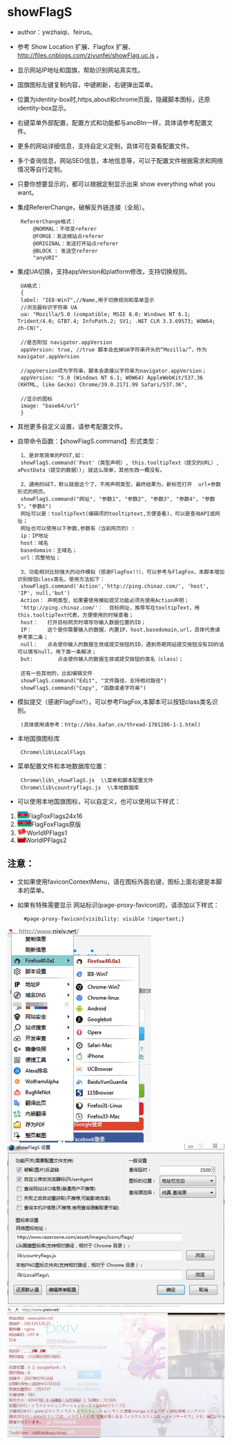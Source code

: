 showFlagS
============
 - author：ywzhaiqi、feiruo。
 - 参考 Show Location 扩展、Flagfox 扩展、http://files.cnblogs.com/ziyunfei/showFlag.uc.js 。
 - 显示网站IP地址和国旗，帮助识别网站真实性。
 - 国旗图标左键复制内容，中键刷新，右键弹出菜单。
 - 位置为identity-box时,https,about和chrome页面，隐藏脚本图标，还原identity-box显示。
 - 右键菜单外部配置，配置方式和功能都与anoBtn一样，具体请参考配置文件。
 - 更多的网站详细信息，支持自定义定制，具体可在查看配置文件。
 - 多个查询信息，网站SEO信息，本地信息等，可以于配置文件根据需求和网络情况等自行定制。
 - 只要你想要显示的，都可以根据定制显示出来 show everything what you want。
 - 集成RefererChange，破解反外链连接（全局）。

		RefererChange格式：
			@NORMAL：不改变referer
			@FORGE：发送根站点referer
			@ORIGINAL：发送打开站点referer
			@BLOCK : 发送空referer
			"anyURI"
 - 集成UA切换，支持appVersion和platform修改，支持切换规则。

		UA格式：
		{
		label: "IE8-Win7",//Name,用于切换规则和菜单显示
		//浏览器标识字符串 UA
		ua: "Mozilla/5.0 (compatible; MSIE 8.0; Windows NT 6.1; Trident/4.0; GTB7.4; InfoPath.2; SV1; .NET CLR 3.3.69573; WOW64; zh-CN)",

		//是否附加 navigator.appVersion
		appVersion: true, //true 脚本会去掉UA字符串开头的“Mozilla/”，作为navigator.appVersion

		//appVersion项为字符串，脚本会直接以字符串为navigator.appVersion；
		appVersion: "5.0 (Windows NT 6.1; WOW64) AppleWebKit/537.36 (KHTML, like Gecko) Chrome/39.0.2171.99 Safari/537.36",

		//显示的图标
		image: "base64/url"
		}
 - 其他更多自定义设置，请参考配置文件。
 - 自带命令函数：【showFlagS.command】形式类型：

		1、是非常简单的POST,如：
		showFlagS.command('Post'（类型声明）, this.tooltipText（提交的URL）, aPostData（提交的数据）); 就这么简单，其他东西一概没有。

		2、通用的GET，默认就是这个了，不用声明类型，最终结果为，新标签打开  url+参数  形式的网页。
		showFlagS.command("网址", "参数1", "参数2", "参数3", "参数4", "参数5"，"参数6")
		网址可以是：tooltipText(编辑项的tooltiptext,方便查看)，可以是查询API或网址；
		网址也可以使用以下参数,参数有（当前网页的）:
		ip：IP地址
		host：域名
		basedomain：主域名；
		url：完整地址；

		3、功能相对比较强大的动作模拟（感谢FlagFox!!），可以参考与FlagFox，本脚本增加识别按钮class类名，使用方法如下：
		showFlagS.command('Action','http://ping.chinaz.com/', 'host', 'IP', null,'but')
		Action：	声明类型，如果要使用模拟提交功能必须先使用Action声明；
		'http://ping.chinaz.com/'： 	目标网址，推荐写在tooltipText，用this.tooltipText代表，方便使用的时候查看；
		host： 	打开目标网页时填写你输入数据位置的ID；
		IP： 	这个是你需要输入的数据，内置IP，host,basedomain,url，具体代表请参考第二条；
		null： 	点击使你输入的数据生效或提交按钮的ID，遇到奇葩网站提交按钮没有ID的话可以填写null，用下面一条解决；
		but: 		点击使你输入的数据生效或提交按钮的类名（class）；

		还有一些其他的，比如编辑文件
		showFlagS.command("Edit", "文件路径，支持相对路径")
		showFlagS.command("Copy", "函数或者字符串")
 - 模拟提交（感谢FlagFox!!），可以参考FlagFox,本脚本可以按钮class类名识别。

 		(具体使用请参考：http://bbs.kafan.cn/thread-1701286-1-1.html)
 - 本地国旗图标库

 		Chrome\lib\LocalFlags 	
 - 菜单配置文件和本地数据库位置：

		Chrome\lib\_showFlagS.js  \\菜单和脚本配置文件
		Chrome\lib\countryflags.js  \\本地数据库
 - 可以使用本地国旗图标，可以自定义，也可以使用以下样式：
1. ![](FlagFoxFlags24x16.png)FlagFoxFlags24x16 
2. ![](FlagFoxFlags原版.png)FlagFoxFlags原版
3. ![](WorldIPFlags1.png)WorldIPFlags1 
4. ![](WorldIPFlags2.png)WorldIPFlags2 

注意：
--------------

- 文如果使用faviconContextMenu，请在图标外面右键，图标上面右键是本脚本的菜单。
- 如果有特殊需要显示 网站标识(page-proxy-favicon)的，请添加以下样式：

		#page-proxy-favicon{visibility: visible !important;}

![](3.png)![](1.png)
![](2.png)